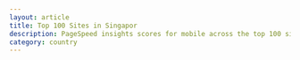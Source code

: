 ```yaml
---
layout: article
title: Top 100 Sites in Singapor
description: PageSpeed insights scores for mobile across the top 100 sites from Singapore (via Alexa)
category: country
---
```

